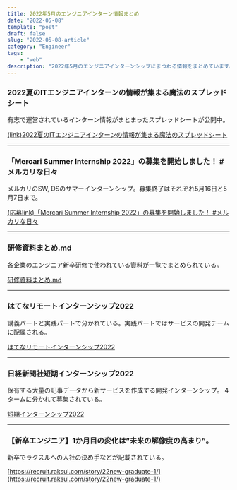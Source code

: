 ```yaml
---
title: 2022年5月のエンジニアインターン情報まとめ
date: "2022-05-08"
template: "post"
draft: false
slug: "2022-05-08-article"
category: "Engineer"
tags:
    - "web"
description: "2022年5月のエンジニアインターンシップにまつわる情報をまとめています。"
---
```



### 2022夏のITエンジニアインターンの情報が集まる魔法のスプレッドシート

有志で運営されているインターン情報がまとまったスプレッドシートが公開中。

[(link)2022夏のITエンジニアインターンの情報が集まる魔法のスプレッドシート](https://docs.google.com/spreadsheets/d/1O4LqD6tfVisshD4YngjEKwpU1FQCGuD8vZ1qlVX0sBY/edit#gid=762111034)


---

### 「Mercari Summer Internship 2022」の募集を開始しました！ #メルカリな日々

メルカリのSW, DSのサマーインターンシップ。募集終了はそれぞれ5月16日と5月7日まで。

[(応募link)「Mercari Summer Internship 2022」の募集を開始しました！ #メルカリな日々](https://mercan.mercari.com/articles/33572/)

---

### 研修資料まとめ.md

各企業のエンジニア新卒研修で使われている資料が一覧でまとめられている。

[研修資料まとめ.md](https://gist.github.com/gcchaan/02f4746a323acac4095c30e0783a3912)


---

### はてなリモートインターンシップ2022

講義パートと実践パートで分かれている。実践パートではサービスの開発チームに配属される。

[はてなリモートインターンシップ2022](https://hatenacorp.jp/recruit/intern/2022)


---


### 日経新聞社短期インターンシップ2022

保有する大量の記事データから新サービスを作成する開発インターンシップ。
4タームに分かれて募集されている。


[短期インターンシップ2022](https://hack.nikkei.com/internJobs/2022_summer/)


---

### 【新卒エンジニア】1か月目の変化は”未来の解像度の高まり”。

新卒でラクスルへの入社の決め手などが記載されている。

[https://recruit.raksul.com/story/22new-graduate-1/](https://recruit.raksul.com/story/22new-graduate-1/)